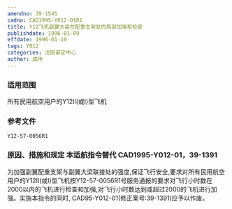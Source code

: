 ```yaml
---
amendno: 39-1545  
cadno: CAD1995-Y012-01R1  
title: Y12飞机副翼大梁在配重支架处的局部加强和检查  
publishdate: 1996-01-09  
effdate: 1996-01-10  
tags: Y012  
categories: 沈阳审定中心  
author: 成伟  
---
```

  
### 适用范围  
所有民用航空用户的Y12Ⅱ(或Ⅰ)型飞机  
  
<!--more-->  
### 参考文件  
    Y12-57-0056R1  
  
### 原因、措施和规定 本适航指令替代 CAD1995-Y012-01，39-1391  
为加强副翼配重支架与副翼大梁联接处的强度,保证飞行安全,要求对所有民用航空用户的Y12Ⅱ(或Ⅰ)型飞机按Y12-57-0056R1号服务通报的要求对飞行小时数在2000以内的飞机进行检查和加强,对飞行小时数达到或超过2000的飞机进行加强。实施本指令的同时, CAD95-Y012-01(修正案号:39-1391)应予以作废。  

